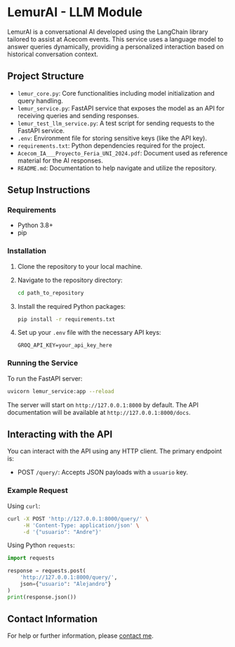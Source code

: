 # LemurAI - LLM Module

LemurAI is a conversational AI developed using the LangChain library tailored to assist at Acecom events. This service uses a language model to answer queries dynamically, providing a personalized interaction based on historical conversation context.

## Project Structure

- `lemur_core.py`: Core functionalities including model initialization and query handling.
- `lemur_service.py`: FastAPI service that exposes the model as an API for receiving queries and sending responses.
- `lemur_test_llm_service.py`: A test script for sending requests to the FastAPI service.
- `.env`: Environment file for storing sensitive keys (like the API key).
- `requirements.txt`: Python dependencies required for the project.
- `Acecom_IA___Proyecto_Feria_UNI_2024.pdf`: Document used as reference material for the AI responses.
- `README.md`: Documentation to help navigate and utilize the repository.

## Setup Instructions

### Requirements

- Python 3.8+
- pip

### Installation

1. Clone the repository to your local machine.
2. Navigate to the repository directory:

   ```bash
   cd path_to_repository
   ```

3. Install the required Python packages:

   ```bash
   pip install -r requirements.txt
   ```

4. Set up your `.env` file with the necessary API keys:

   ```plaintext
   GROQ_API_KEY=your_api_key_here
   ```

### Running the Service

To run the FastAPI server:

```bash
uvicorn lemur_service:app --reload
```

The server will start on `http://127.0.0.1:8000` by default. The API documentation will be available at `http://127.0.0.1:8000/docs`.

## Interacting with the API

You can interact with the API using any HTTP client. The primary endpoint is:

- POST `/query/`: Accepts JSON payloads with a `usuario` key.

### Example Request

Using `curl`:

```bash
curl -X POST 'http://127.0.0.1:8000/query/' \
     -H 'Content-Type: application/json' \
     -d '{"usuario": "Andre"}'
```

Using Python `requests`:

```python
import requests

response = requests.post(
    'http://127.0.0.1:8000/query/',
    json={"usuario": "Alejandro"}
)
print(response.json())
```


## Contact Information

For help or further information, please [contact me](mailto:apachecotaboada@gmail.com).
